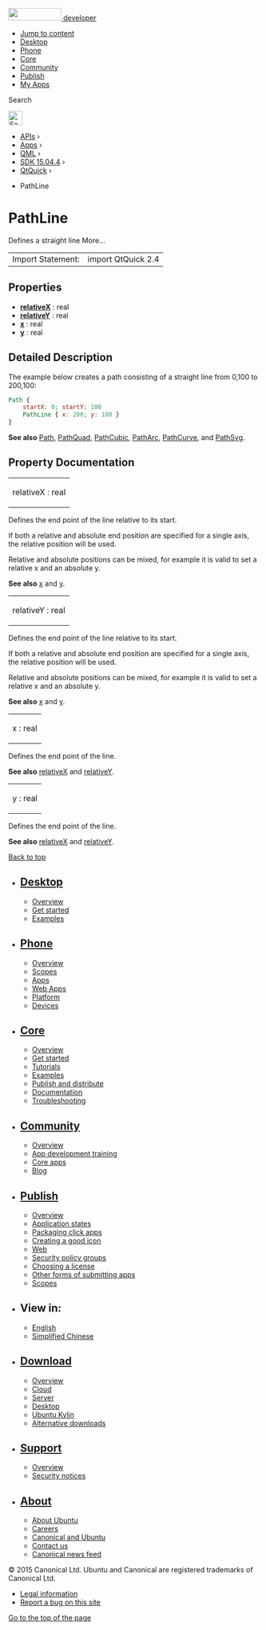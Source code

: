 <a href="https://developer.ubuntu.com/" class="logo-ubuntu"><img src="https://developer.ubuntu.com/assets/sites/ubuntu/latest/u/img/logos/logo-ubuntu-orange.svg" width="106" height="25" /> <span>developer</span></a>

-   [Jump to content](index.html#main-content)
-   [Desktop](https://developer.ubuntu.com/en/desktop/)
-   [Phone](https://developer.ubuntu.com/en/phone/)
-   [Core](https://developer.ubuntu.com/core)
-   [Community](https://developer.ubuntu.com/en/community/)
-   [Publish](https://developer.ubuntu.com/en/publish/)
-   [My Apps](https://myapps.developer.ubuntu.com/)

Search

<img src="https://developer.ubuntu.com/assets/sites/ubuntu/latest/u/img/search-white.svg" alt="Search" height="28" />

-   [APIs](../../../../index.html) ›
-   [Apps](../../../index.html) ›
-   [QML](../../index.html) ›
-   [SDK 15.04.4](../index.html) ›
-   [QtQuick](../QtQuick/index.html) ›

<!-- -->

-   PathLine

PathLine
========

<span class="subtitle"></span>
Defines a straight line More...

|                   |                    |
|-------------------|--------------------|
| Import Statement: | import QtQuick 2.4 |

<span id="properties"></span>
Properties
----------

-   ****[relativeX](index.html#relativeX-prop)**** : real
-   ****[relativeY](index.html#relativeY-prop)**** : real
-   ****[x](index.html#x-prop)**** : real
-   ****[y](index.html#y-prop)**** : real

<span id="details"></span>
Detailed Description
--------------------

The example below creates a path consisting of a straight line from 0,100 to 200,100:

``` qml
Path {
    startX: 0; startY: 100
    PathLine { x: 200; y: 100 }
}
```

**See also** [Path](../QtQuick.Path/index.html), [PathQuad](../QtQuick.PathQuad/index.html), [PathCubic](../QtQuick.PathCubic/index.html), [PathArc](../QtQuick.PathArc/index.html), [PathCurve](../QtQuick.PathCurve/index.html), and [PathSvg](../QtQuick.PathSvg/index.html).

Property Documentation
----------------------

<table>
<colgroup>
<col width="100%" />
</colgroup>
<tbody>
<tr class="odd">
<td><p><span id="relativeX-prop"></span><span class="name">relativeX</span> : <span class="type">real</span></p></td>
</tr>
</tbody>
</table>

Defines the end point of the line relative to its start.

If both a relative and absolute end position are specified for a single axis, the relative position will be used.

Relative and absolute positions can be mixed, for example it is valid to set a relative x and an absolute y.

**See also** [x](index.html#x-prop) and [y](index.html#y-prop).

<table>
<colgroup>
<col width="100%" />
</colgroup>
<tbody>
<tr class="odd">
<td><p><span id="relativeY-prop"></span><span class="name">relativeY</span> : <span class="type">real</span></p></td>
</tr>
</tbody>
</table>

Defines the end point of the line relative to its start.

If both a relative and absolute end position are specified for a single axis, the relative position will be used.

Relative and absolute positions can be mixed, for example it is valid to set a relative x and an absolute y.

**See also** [x](index.html#x-prop) and [y](index.html#y-prop).

<table>
<colgroup>
<col width="100%" />
</colgroup>
<tbody>
<tr class="odd">
<td><p><span id="x-prop"></span><span class="name">x</span> : <span class="type">real</span></p></td>
</tr>
</tbody>
</table>

Defines the end point of the line.

**See also** [relativeX](index.html#relativeX-prop) and [relativeY](index.html#relativeY-prop).

<table>
<colgroup>
<col width="100%" />
</colgroup>
<tbody>
<tr class="odd">
<td><p><span id="y-prop"></span><span class="name">y</span> : <span class="type">real</span></p></td>
</tr>
</tbody>
</table>

Defines the end point of the line.

**See also** [relativeX](index.html#relativeX-prop) and [relativeY](index.html#relativeY-prop).

[Back to top](index.html#)

-   [Desktop](https://developer.ubuntu.com/en/desktop/)
    ---------------------------------------------------

    -   [Overview](https://developer.ubuntu.com/en/desktop/)
    -   [Get started](http://snapcraft.io/?utm_source=developer.ubuntu.com&utm_medium=devportal&utm_term=snaps%20snapcraft%20desktop&utm_content=menu&utm_campaign=duc_snappers)
    -   [Examples](https://github.com/ubuntu/snappy-playpen)

-   [Phone](https://developer.ubuntu.com/en/phone/)
    -----------------------------------------------

    -   [Overview](https://developer.ubuntu.com/en/phone/)
    -   [Scopes](https://developer.ubuntu.com/en/phone/scopes/)
    -   [Apps](https://developer.ubuntu.com/en/phone/apps/)
    -   [Web Apps](https://developer.ubuntu.com/en/phone/web/)
    -   [Platform](https://developer.ubuntu.com/en/phone/platform/)
    -   [Devices](https://developer.ubuntu.com/en/phone/devices/)

-   [Core](https://developer.ubuntu.com/core)
    -----------------------------------------

    -   [Overview](https://developer.ubuntu.com/core)
    -   [Get started](https://developer.ubuntu.com/core/get-started)
    -   [Tutorials](https://developer.ubuntu.com/core/tutorials)
    -   [Examples](https://developer.ubuntu.com/core/examples)
    -   [Publish and distribute](https://developer.ubuntu.com/core/publish-and-distribute)
    -   [Documentation](https://developer.ubuntu.com/core/documentation)
    -   [Troubleshooting](https://developer.ubuntu.com/core/troubleshooting)

-   [Community](https://developer.ubuntu.com/en/community/)
    -------------------------------------------------------

    -   [Overview](https://developer.ubuntu.com/en/community/)
    -   [App development training](https://developer.ubuntu.com/en/community/training/)
    -   [Core apps](https://developer.ubuntu.com/en/community/core-apps/)
    -   [Blog](https://developer.ubuntu.com/en/community/blog/)

-   [Publish](https://developer.ubuntu.com/en/publish/)
    ---------------------------------------------------

    -   [Overview](https://developer.ubuntu.com/en/publish/)
    -   [Application states](https://developer.ubuntu.com/en/publish/application-states/)
    -   [Packaging click apps](https://developer.ubuntu.com/en/publish/packaging-click-apps/)
    -   [Creating a good icon](https://developer.ubuntu.com/en/publish/creating-a-good-icon/)
    -   [Web](https://developer.ubuntu.com/en/publish/web/)
    -   [Security policy groups](https://developer.ubuntu.com/en/publish/security-policy-groups/)
    -   [Choosing a license](https://developer.ubuntu.com/en/publish/choosing-a-license/)
    -   [Other forms of submitting apps](https://developer.ubuntu.com/en/publish/other-forms-of-submitting-apps/)
    -   [Scopes](https://developer.ubuntu.com/en/publish/scopes/)

-   View in:
    --------

    -   [English](index.html "Change to language: English")
    -   [Simplified Chinese](index.html "Change to language: Simplified Chinese")

-   [Download](http://ubuntu.com/download/)
    ---------------------------------------

    -   [Overview](http://ubuntu.com/download)
    -   [Cloud](http://ubuntu.com/download/cloud)
    -   [Server](http://ubuntu.com/download/server)
    -   [Desktop](http://ubuntu.com/download/desktop)
    -   [Ubuntu Kylin](http://ubuntu.com/download/ubuntu-kylin)
    -   [Alternative downloads](http://ubuntu.com/download/alternative-downloads)

-   [Support](http://ubuntu.com/support/)
    -------------------------------------

    -   [Overview](http://ubuntu.com/support)
    -   [Security notices](http://www.ubuntu.com/usn/)

-   [About](http://ubuntu.com/about/)
    ---------------------------------

    -   [About Ubuntu](http://ubuntu.com/about/about-ubuntu)
    -   [Careers](http://www.canonical.com/careers)
    -   [Canonical and Ubuntu](http://ubuntu.com/about/canonical-and-ubuntu)
    -   [Contact us](http://ubuntu.com/about/contact-us)
    -   [Canonical news feed](http://insights.ubuntu.com/feed/)

© 2015 Canonical Ltd. Ubuntu and Canonical are registered trademarks of Canonical Ltd.

-   [Legal information](http://www.ubuntu.com/legal)
-   [Report a bug on this site](https://bugs.launchpad.net/developer-ubuntu-com/)

<span class="accessibility-aid">[Go to the top of the page](index.html#)</span>
